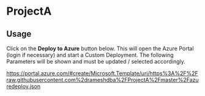 # ProjectA

## Usage

Click on the **Deploy to Azure** button below. This will open the Azure Portal (login if necessary) and start a Custom Deployment. The following Parameters will be shown and must be updated / selected accordingly. 

https://portal.azure.com/#create/Microsoft.Template/uri/https%3A%2F%2Fraw.githubusercontent.com%2drameshdba%2FProjectA%2Fmaster%2Fazuredeploy.json
